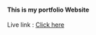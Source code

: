 #### This is my portfolio Website

Live link : <a href="https://shovonkumar.github.io/portfolio-website/">Click here</a>

